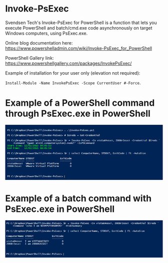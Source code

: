 # Invoke-PsExec

Svendsen Tech's Invoke-PsExec for PowerShell is a function that lets you execute PowerShell and batch/cmd.exe code asynchronously on target Windows computers, using PsExec.exe.

Online blog documentation here: https://www.powershelladmin.com/wiki/Invoke-PsExec_for_PowerShell

PowerShell Gallery link: https://www.powershellgallery.com/packages/InvokePsExec/

Example of installation for your user only (elevation not required):

`Install-Module -Name InvokePsExec -Scope CurrentUser #-Force`.

# Example of a PowerShell command through PsExec.exe in PowerShell

![PowerShell Invoke-PsExec example](/Images/Invoke-PsExec-example-powershell.png)

# Example of a batch command with PsExec.exe in PowerShell

![PowerShell Invoke-PsExec example](/Images/Invoke-PsExec-example-batch.png)
